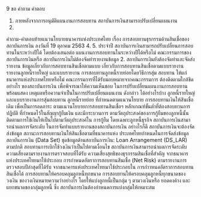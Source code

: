 9
ขอ
คำถาม
คําตอบ
1. ภายหลังจากการอนุมัติแผนงานการสอบทาน สถาบันการเงินสามารถปรับเปลี่ยนแผนงาน
3.
คำถาม-คำตอบท้ายแนวนโยบายธนาคารแห่งประเทศไทย
เรื่อง การสอบทานธุรกรรมด้านสินเชื่อของสถาบันการเงิน
ลงวันที่ 19 ตุลาคม 2563
4.
5.
ประจําปี สถาบันการเงินสามารถปรับเปลี่ยนการสอบทานในระหว่างปีได้ โดยต้องเสนอต่อ
แผนงานการสอบทานในระหว่างปีได้หรือไม่ คณะกรรมการของสถาบันการเงินหรือ
สถาบันการเงินไม่ต้องจัดทำรายงานข้อมูล
2. สถาบันการเงินยังต้องจัดทำและจัดส่งรายงาน
ข้อมูลเกี่ยวกับการสอบทานสินเชื่อตามแบบ เกี่ยวกับการสอบทานสินเชื่อตามแบบรายงาน
รายงานลูกหนี้รายใหญ่ และแบบรายงาน
การสอบทานลูกหนี้รายย่อยโดยวิธีการสุ่ม
สอบทาน ให้แก่ธนาคารแห่งประเทศไทยหรือไม่
คณะกรรมการที่ได้รับมอบหมายจากคณะกรรมการ
ต้องติดตามใกล้ชิดอย่างไร
ของสถาบันการเงิน เพื่อพิจารณาให้ความเห็นชอบ
ในการปรับเปลี่ยนแผนงานการสอบทาน พร้อมแสดง
เหตุผลหรือความจําเป็นในการปรับเปลี่ยนแผนงาน
ดังกล่าว
ได้อย่างไรบ้าง
ลูกหนี้รายใหญ่ และแบบรายงานการสุ่มสอบทาน
ลูกหนี้รายย่อย ที่กำหนดตามแนวนโยบาย
การสอบทานเงินให้สินเชื่อเดิม เพื่อเป็นการลดภาระ
ตามแนวนโยบายการสอบทานสินเชื่อฯ
หลักเกณฑ์ขั้นต่ำที่ต้องสอบทานการปฏิบัติ ที่กำหนดไว้ในสัญญากู้ยืมเงิน และมีกระบวนการ
ตามวัตถุประสงค์ของการกู้ยืมของลูกหนี้นั้น ติดตามการใช้เงินให้เป็นไปตามวัตถุประสงค์ใน
การกู้ยืม โดยเฉพาะลูกหนี้ธุรกิจ
สถาบันการเงินสามารถนําผลการจัดระดับ
ในการจัดทำแบบรายงานของสถาบันการเงิน
อย่างไรก็ดี สถาบันการเงินจะต้องจัดส่งข้อมูล
สถานะการสอบทานเงินให้สินเชื่อตามที่ธนาคารแห่ง
ประเทศไทยกําหนดในการจัดส่งข้อมูลสถาบันการเงิน
(Data Set) ชุดข้อมูลด้านสถาบันการเงิน: Loan
Arrangement (DS_LAR) ตามปกติ
สอบทานการเบิกใช้วงเงินว่าเป็นไปตามเงื่อนไข
สถาบันการเงินสามารถนําผลการจัดระดับ
ความเสี่ยงตามรายงานการตรวจสอบที่ได้รับ ความเสี่ยงสุทธิของธุรกรรมสินเชื่อที่สำคัญ
จากธนาคารแห่งประเทศไทยมาใช้ประกอบ
การกําหนดอัตราการสอบทานสินเชื่อ
(Net Risk) ตามรายงานการตรวจสอบปีล่าสุดที่ได้รับ
จากธนาคารแห่งประเทศไทยมาใช้ประกอบใน
การกำาหนดอัตราการสอบทานสินเชื่อได้
การสอบทานให้ครอบคลุมลูกหนี้ทุกขนาด การสอบทานให้ครอบคลุมลูกหนี้ทุกขนาดของวงเงิน
ของวงเงินหมายความว่าอย่างไร
โดยให้แบ่งลูกหนี้เป็นกลุ่ม ๆ ตามวงเงินหรือ
ยอดคงค้าง และแยกขนาดของกลุ่มลูกหนี้ ซึ่ง
สถาบันการเงินต้องกำหนดการแบ่งกลุ่มให้เหมาะสม

